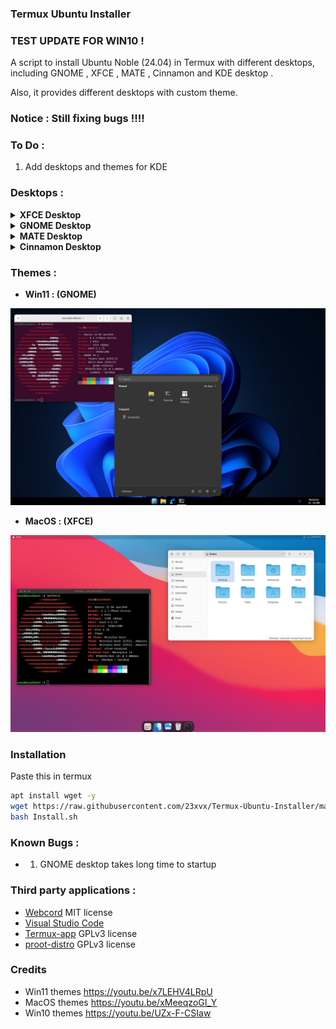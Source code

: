 ### Termux Ubuntu Installer

### TEST UPDATE FOR WIN10 ! 

 <p>A script to install Ubuntu Noble (24.04) in Termux with different desktops,
 including GNOME , XFCE , MATE , Cinnamon and KDE desktop . </p>
 <p>Also, it provides different desktops with custom theme.</p>

### Notice : Still fixing bugs !!!!

### To Do : 
1) Add desktops and themes for KDE

### Desktops :

<details></br>
<summary><b>XFCE Desktop</b></summary>
<p align="center"><img src="./Images/xfce.png"></p>
</details>

<details></br>
<summary><b>GNOME Desktop</b></summary>
<p align="center"><img src="./Images/gnome.png"></p>
</details>

<details></br>
<summary><b>MATE Desktop</b></summary>
<p align="center"><img src="./Images/mate.png"></p>
</details>

<details></br>
<summary><b>Cinnamon Desktop</b></summary>
<p align="center"><img src="./Images/cinnamon.png"></p>
</details>

### Themes :

- <b>Win11 : (GNOME)</b>
<p align="center"><img src="./Images/win11.png"></p>

- <b>MacOS : (XFCE)</b>
<p align="center"><img src="./Images/macos.png"></p>


### Installation

<p> Paste this in termux </p>

```bash 
apt install wget -y 
wget https://raw.githubusercontent.com/23xvx/Termux-Ubuntu-Installer/main/Install.sh
bash Install.sh 
```

### Known Bugs :
- 1) GNOME desktop takes long time to startup

### Third party applications :
- [Webcord](https://github.com/SpacingBat3/WebCord) MIT license 
- [Visual Studio Code](https://code.visualstudio.com) 
- [Termux-app](https://github.com/termux/termux-app) GPLv3 license
- [proot-distro](https://github.com/termux/proot-distro) GPLv3 license

### Credits 
- Win11 themes https://youtu.be/x7LEHV4LRpU
- MacOS themes https://youtu.be/xMeeqzoGI_Y
- Win10 themes https://youtu.be/UZx-F-CSIaw